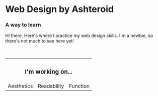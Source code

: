 <!DOCTYPE html>
<html>
  <body>
    <h1>Web Design by Ashteroid</h1>
    <h3>A way to learn</h3>
    <p>Hi there. Here's where I practice my web design skills. I'm a newbie, so there's not much to see here yet!</p><br>
    <table>
        <th colspan="3"><h3>I'm working on...</h3></th>
        <tr>
          <td>Aesthetics</td>
          <td>Readability</td>
          <td>Function</td>
        </tr>
    </table>
  </body>
</html>
